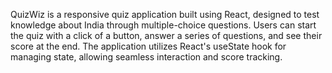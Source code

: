QuizWiz is a responsive quiz application built using React, designed to test knowledge about India through multiple-choice questions. Users can start the quiz with a click of a button, answer a series of questions, and see their score at the end. The application utilizes React's useState hook for managing state, allowing seamless interaction and score tracking.
